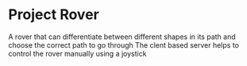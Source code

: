 # Project Rover
 A rover that can differentiate between different shapes in its path and choose the correct path to go through
 The clent based server helps to control the rover manually using a joystick 
